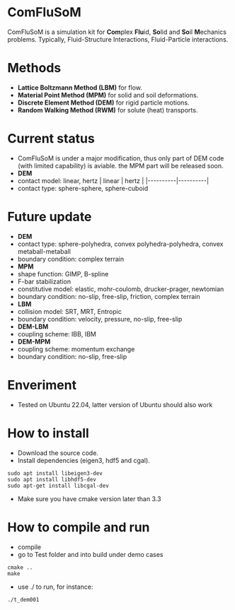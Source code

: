 # ComFluSoM
ComFluSoM is a simulation kit for **Com**plex **Flu**id, **So**lid and **So**il **M**echanics problems. Typically, Fluid-Structure Interactions, Fluid-Particle interactions.
# Methods
- **Lattice Boltzmann Method (LBM)** for flow.
- **Material Point Method (MPM)** for solid and soil deformations.
- **Discrete Element Method (DEM)** for rigid particle motions. 
- **Random Walking Method (RWM)** for solute (heat) transports.
# Current status
- ComFluSoM is under a major modification, thus only part of DEM code (with limited capability) is aviable. the MPM part will be released soon.
- **DEM**
- contact model: linear, hertz
| linear | hertz |
|----------|----------|
- contact type: sphere-sphere, sphere-cuboid
# Future update
- **DEM**
- contact type: sphere-polyhedra, convex polyhedra-polyhedra, convex metaball-metaball
- boundary condition: complex terrain
- **MPM**
- shape function: GIMP, B-spline
- F-bar stabilization
- constitutive model: elastic, mohr-coulomb, drucker-prager, newtomian
- boundary condition: no-slip, free-slip, friction, complex terrain
- **LBM**
- collision model: SRT, MRT, Entropic
- boundary condition: velocity, pressure, no-slip, free-slip
- **DEM-LBM**
- coupling scheme: IBB, IBM
- **DEM-MPM**
- coupling scheme: momentum exchange
- boundary condition: no-slip, free-slip
# Enveriment
- Tested on Ubuntu 22.04, latter version of Ubuntu should also work
# How to install
- Download the source code.
- Install dependencies (eigen3, hdf5 and cgal).
```
sudo apt install libeigen3-dev
sudo apt install libhdf5-dev
sudo apt-get install libcgal-dev
```
- Make sure you have cmake version later than 3.3
# How to compile and run
- compile
- go to Test folder and into build under demo cases
```
cmake ..
make
```
- use ./ to run, for instance:
```
./t_dem001
```
